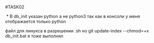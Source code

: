 \#TASK02

&nbsp;\* В db\_init указан python а не python3 так как в консоли у меня отображается только python

файл для линукса в разрешении .sh но git update-index --chmod=+x db\_init.bat я тоже выполнял

